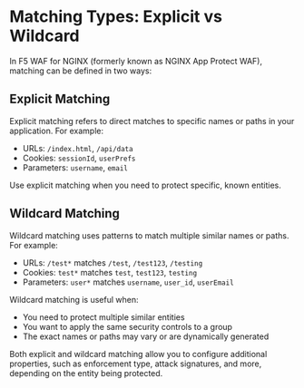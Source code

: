 # Matching Types: Explicit vs Wildcard

In F5 WAF for NGINX (formerly known as NGINX App Protect WAF), matching can be defined in two ways:

## Explicit Matching
Explicit matching refers to direct matches to specific names or paths in your application. For example:
- URLs: `/index.html`, `/api/data`
- Cookies: `sessionId`, `userPrefs`
- Parameters: `username`, `email`

Use explicit matching when you need to protect specific, known entities.

## Wildcard Matching
Wildcard matching uses patterns to match multiple similar names or paths. For example:
- URLs: `/test*` matches `/test`, `/test123`, `/testing`
- Cookies: `test*` matches `test`, `test123`, `testing`
- Parameters: `user*` matches `username`, `user_id`, `userEmail`

Wildcard matching is useful when:
- You need to protect multiple similar entities
- You want to apply the same security controls to a group
- The exact names or paths may vary or are dynamically generated

Both explicit and wildcard matching allow you to configure additional properties, such as enforcement type, attack signatures, and more, depending on the entity being protected.
